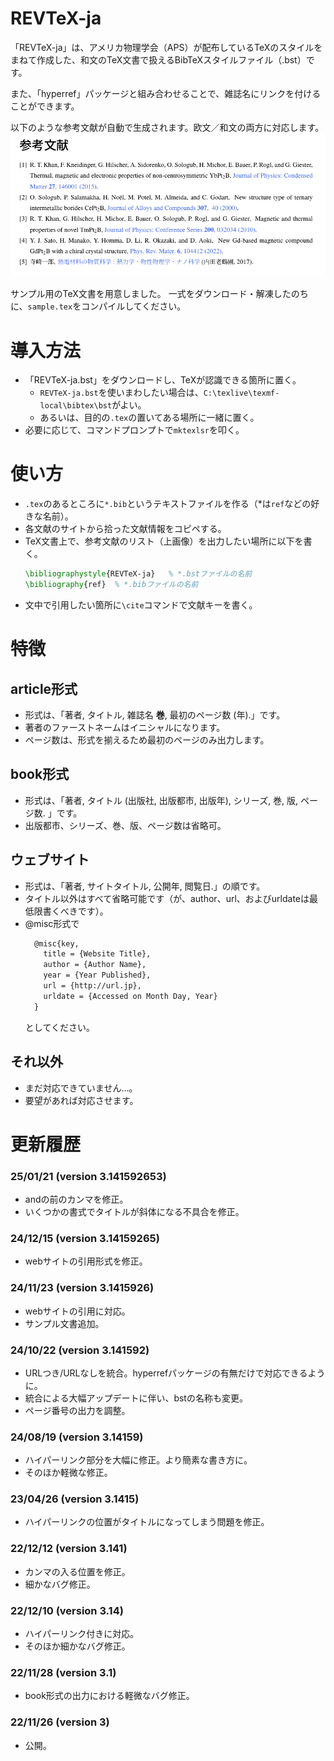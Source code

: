# REVTeX-ja

「REVTeX-ja」は、アメリカ物理学会（APS）が配布しているTeXのスタイルをまねて作成した、和文のTeX文書で扱えるBibTeXスタイルファイル（.bst）です。

また、「hyperref」パッケージと組み合わせることで、雑誌名にリンクを付けることができます。

 以下のような参考文献が自動で生成されます。欧文／和文の両方に対応します。
![参考文献](image1.png)

サンプル用のTeX文書を用意しました。
一式をダウンロード・解凍したのちに、``sample.tex``をコンパイルしてください。


# 導入方法

- 「REVTeX-ja.bst」をダウンロードし、TeXが認識できる箇所に置く。
  - `REVTeX-ja.bst`を使いまわしたい場合は、`C:\texlive\texmf-local\bibtex\bst`がよい。
  - あるいは、目的の`.tex`の置いてある場所に一緒に置く。
- 必要に応じて、コマンドプロンプトで`mktexlsr`を叩く。

# 使い方

- `.tex`のあるところに`*.bib`というテキストファイルを作る（*は`ref`などの好きな名前）。
- 各文献のサイトから拾った文献情報をコピペする。
- TeX文書上で、参考文献のリスト（上画像）を出力したい場所に以下を書く。
    ```latex
    \bibliographystyle{REVTeX-ja}   % *.bstファイルの名前
	\bibliography{ref}  % *.bibファイルの名前
    ```
- 文中で引用したい箇所に`\cite`コマンドで文献キーを書く。


# 特徴

## article形式
- 形式は、「著者, タイトル, 雑誌名 **巻**, 最初のページ数 (年).」です。
- 著者のファーストネームはイニシャルになります。
- ページ数は、形式を揃えるため最初のページのみ出力します。

## book形式
- 形式は、「著者, タイトル (出版社, 出版都市, 出版年), シリーズ, 巻, 版, ページ数. 」です。
- 出版都市、シリーズ、巻、版、ページ数は省略可。
  

## ウェブサイト
- 形式は、「著者, サイトタイトル, 公開年, 閲覧日.」の順です。
- タイトル以外はすべて省略可能です（が、author、url、およびurldateは最低限書くべきです）。
- @misc形式で
  ```latex
    @misc{key,
      title = {Website Title},
      author = {Author Name},
      year = {Year Published},
      url = {http://url.jp},
      urldate = {Accessed on Month Day, Year}
    }
  ```
  としてください。

## それ以外
- まだ対応できていません…。
- 要望があれば対応させます。


# 更新履歴

### 25/01/21 (version 3.141592653)
- andの前のカンマを修正。
- いくつかの書式でタイトルが斜体になる不具合を修正。

### 24/12/15 (version 3.14159265)
- webサイトの引用形式を修正。


### 24/11/23 (version 3.1415926)
- webサイトの引用に対応。
- サンプル文書追加。

### 24/10/22 (version 3.141592)
- URLつき/URLなしを統合。hyperrefパッケージの有無だけで対応できるように。
- 統合による大幅アップデートに伴い、bstの名称も変更。
- ページ番号の出力を調整。


### 24/08/19 (version 3.14159)
- ハイパーリンク部分を大幅に修正。より簡素な書き方に。
- そのほか軽微な修正。


### 23/04/26 (version 3.1415)
- ハイパーリンクの位置がタイトルになってしまう問題を修正。


### 22/12/12 (version 3.141)
- カンマの入る位置を修正。
- 細かなバグ修正。


### 22/12/10 (version 3.14)
- ハイパーリンク付きに対応。
- そのほか細かなバグ修正。


### 22/11/28 (version 3.1)
- book形式の出力における軽微なバグ修正。



### 22/11/26 (version 3)
- 公開。
